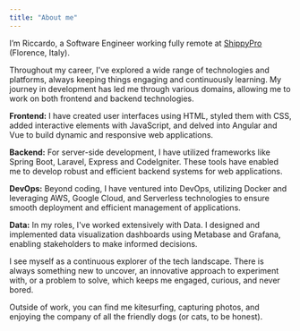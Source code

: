```yaml
---
title: "About me"
---
```


I’m Riccardo, a Software Engineer working fully remote at [ShippyPro](https://www.shippypro.com) (Florence, Italy).

Throughout my career, I've explored a wide range of technologies and platforms, always keeping things engaging and continuously learning. My journey in development has led me through various domains, allowing me to work on both frontend and backend technologies.

**Frontend:** I have created user interfaces using HTML, styled them with CSS, added interactive elements with JavaScript, and delved into Angular and Vue to build dynamic and responsive web applications.

**Backend:** For server-side development, I have utilized frameworks like Spring Boot, Laravel, Express and CodeIgniter. These tools have enabled me to develop robust and efficient backend systems for web applications.

**DevOps:** Beyond coding, I have ventured into DevOps, utilizing Docker and leveraging AWS, Google Cloud, and Serverless technologies to ensure smooth deployment and efficient management of applications.

**Data:** In my roles, I've worked extensively with Data. I designed and implemented data visualization dashboards using Metabase and Grafana, enabling stakeholders to make informed decisions.

I see myself as a continuous explorer of the tech landscape. There is always something new to uncover, an innovative approach to experiment with, or a problem to solve, which keeps me engaged, curious, and never bored.

Outside of work, you can find me kitesurfing, capturing photos, and enjoying the company of all the friendly dogs (or cats, to be honest).